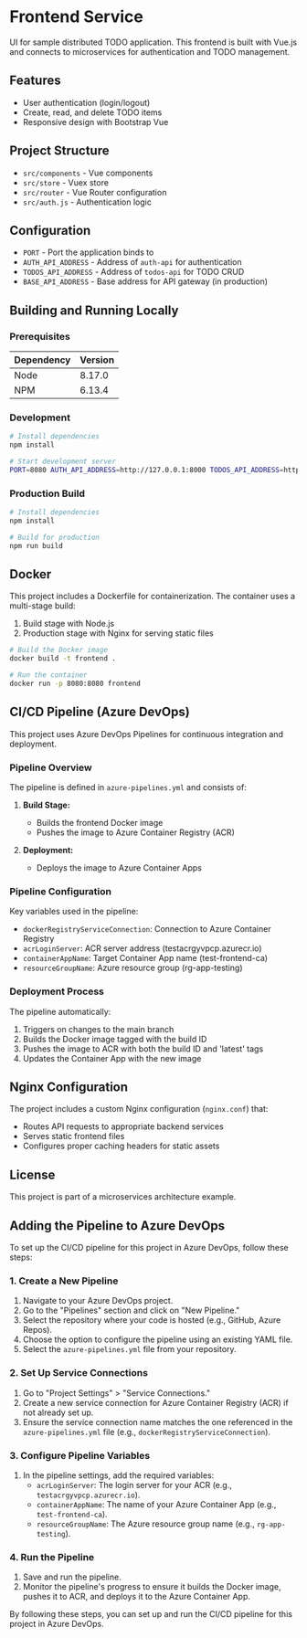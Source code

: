 # Frontend Service

UI for sample distributed TODO application. This frontend is built with Vue.js and connects to microservices for authentication and TODO management.

## Features

- User authentication (login/logout)
- Create, read, and delete TODO items
- Responsive design with Bootstrap Vue

## Project Structure

- `src/components` - Vue components
- `src/store` - Vuex store
- `src/router` - Vue Router configuration
- `src/auth.js` - Authentication logic

## Configuration

- `PORT` - Port the application binds to 
- `AUTH_API_ADDRESS` - Address of `auth-api` for authentication
- `TODOS_API_ADDRESS` - Address of `todos-api` for TODO CRUD
- `BASE_API_ADDRESS` - Base address for API gateway (in production)

## Building and Running Locally

### Prerequisites

|  Dependency | Version  |
|-------------|----------|
| Node        | 8.17.0   |
| NPM         | 6.13.4   |

### Development

```bash
# Install dependencies
npm install

# Start development server
PORT=8080 AUTH_API_ADDRESS=http://127.0.0.1:8000 TODOS_API_ADDRESS=http://127.0.0.1:8082 npm start
```

### Production Build

```bash
# Install dependencies
npm install

# Build for production
npm run build
```

## Docker

This project includes a Dockerfile for containerization. The container uses a multi-stage build:
1. Build stage with Node.js
2. Production stage with Nginx for serving static files

```bash
# Build the Docker image
docker build -t frontend .

# Run the container
docker run -p 8080:8080 frontend
```

## CI/CD Pipeline (Azure DevOps)

This project uses Azure DevOps Pipelines for continuous integration and deployment.

### Pipeline Overview

The pipeline is defined in `azure-pipelines.yml` and consists of:

1. **Build Stage:**
   - Builds the frontend Docker image
   - Pushes the image to Azure Container Registry (ACR)

2. **Deployment:**
   - Deploys the image to Azure Container Apps

### Pipeline Configuration

Key variables used in the pipeline:
- `dockerRegistryServiceConnection`: Connection to Azure Container Registry
- `acrLoginServer`: ACR server address (testacrgyvpcp.azurecr.io)
- `containerAppName`: Target Container App name (test-frontend-ca)
- `resourceGroupName`: Azure resource group (rg-app-testing)

### Deployment Process

The pipeline automatically:
1. Triggers on changes to the main branch
2. Builds the Docker image tagged with the build ID
3. Pushes the image to ACR with both the build ID and 'latest' tags
4. Updates the Container App with the new image

## Nginx Configuration

The project includes a custom Nginx configuration (`nginx.conf`) that:
- Routes API requests to appropriate backend services
- Serves static frontend files
- Configures proper caching headers for static assets

## License

This project is part of a microservices architecture example.

## Adding the Pipeline to Azure DevOps

To set up the CI/CD pipeline for this project in Azure DevOps, follow these steps:

### 1. Create a New Pipeline

1. Navigate to your Azure DevOps project.
2. Go to the "Pipelines" section and click on "New Pipeline."
3. Select the repository where your code is hosted (e.g., GitHub, Azure Repos).
4. Choose the option to configure the pipeline using an existing YAML file.
5. Select the `azure-pipelines.yml` file from your repository.

### 2. Set Up Service Connections

1. Go to "Project Settings" > "Service Connections."
2. Create a new service connection for Azure Container Registry (ACR) if not already set up.
3. Ensure the service connection name matches the one referenced in the `azure-pipelines.yml` file (e.g., `dockerRegistryServiceConnection`).

### 3. Configure Pipeline Variables

1. In the pipeline settings, add the required variables:
   - `acrLoginServer`: The login server for your ACR (e.g., `testacrgyvpcp.azurecr.io`).
   - `containerAppName`: The name of your Azure Container App (e.g., `test-frontend-ca`).
   - `resourceGroupName`: The Azure resource group name (e.g., `rg-app-testing`).

### 4. Run the Pipeline

1. Save and run the pipeline.
2. Monitor the pipeline's progress to ensure it builds the Docker image, pushes it to ACR, and deploys it to the Azure Container App.

By following these steps, you can set up and run the CI/CD pipeline for this project in Azure DevOps.